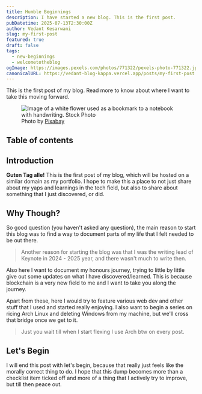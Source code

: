 ```yaml
---
title: Humble Beginnings
description: I have started a new blog. This is the first post.
pubDatetime: 2025-07-13T2:30:00Z
author: Vedant Kesarwani
slug: my-first-post
featured: true
draft: false
tags:
  - new-beginnings
  - welcometotheblog
ogImage: https://images.pexels.com/photos/771322/pexels-photo-771322.jpeg
canonicalURL: https://vedant-blog-kappa.vercel.app/posts/my-first-post
---
```


This is the first post of my blog. Read more to know about where I want to take this moving forward.

<figure>
  <img
    src="https://images.pexels.com/photos/771322/pexels-photo-771322.jpeg"
    alt="Image of a white flower used as a bookmark to a notebook with handwriting. Stock Photo"
  />
    <figcaption class="text-center">
    Photo by <a href="https://www.pexels.com/photo/close-up-photo-of-white-and-black-journal-771322/">Pixabay</a>
  </figcaption>
</figure>

## Table of contents

## Introduction

**Guten Tag alle!** This is the first post of my blog, which will be hosted on a similar domain as my portfolio. I hope to make this a place to not just share about my yaps and learnings in the tech field, but also to share about something that I just discovered, or did.

## Why Though?

So good question (you haven't asked any question), the main reason to start this blog was to find a way to document parts of my life that I felt needed to be out there.

> Another reason for starting the blog was that I was the writing lead of Keynote in 2024 - 2025 year, and there wasn't much to write then.

Also here I want to document my honours journey, trying to little by little give out some updates on what I have discovered/learned. This is because blockchain is a very new field to me and I want to take you along the journey.

Apart from these, here I would try to feature various web dev and other stuff that I used and started really enjoying. I also want to begin a series on ricing Arch Linux and deleting Windows from my machine, but we'll cross that bridge once we get to it.

> Just you wait till when I start flexing I use Arch btw on every post.

## Let's Begin

I will end this post with let's begin, because that really just feels like the morally correct thing to do. I hope that this dump becomes more than a checklist item ticked off and more of a thing that I actively try to improve, but till then peace out.
